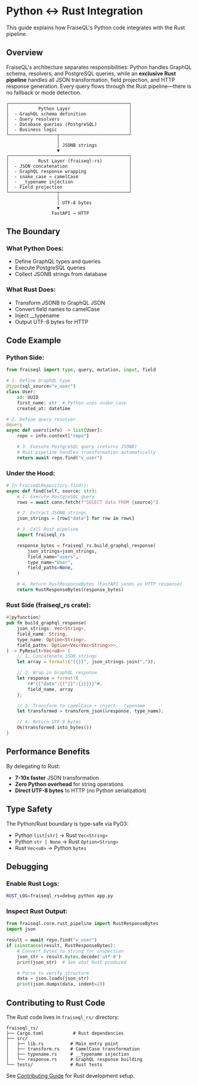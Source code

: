 # Python ↔ Rust Integration

This guide explains how FraiseQL's Python code integrates with the Rust pipeline.

## Overview

FraiseQL's architecture separates responsibilities: Python handles GraphQL schema, resolvers, and PostgreSQL queries, while an **exclusive Rust pipeline** handles all JSON transformation, field projection, and HTTP response generation. Every query flows through the Rust pipeline—there is no fallback or mode detection.

```
┌─────────────────────────────────────────────┐
│           Python Layer                      │
│  - GraphQL schema definition                │
│  - Query resolvers                          │
│  - Database queries (PostgreSQL)            │
│  - Business logic                           │
└──────────────────┬──────────────────────────┘
                   │
                   │ JSONB strings
                   ▼
┌─────────────────────────────────────────────┐
│           Rust Layer (fraiseql-rs)          │
│  - JSON concatenation                       │
│  - GraphQL response wrapping                │
│  - snake_case → camelCase                   │
│  - __typename injection                     │
│  - Field projection                         │
└──────────────────┬──────────────────────────┘
                   │
                   │ UTF-8 bytes
                   ▼
                 FastAPI → HTTP

```

## The Boundary

### What Python Does:
- Define GraphQL types and queries
- Execute PostgreSQL queries
- Collect JSONB strings from database

### What Rust Does:
- Transform JSONB to GraphQL JSON
- Convert field names to camelCase
- Inject __typename
- Output UTF-8 bytes for HTTP

## Code Example

### Python Side:
```python
from fraiseql import type, query, mutation, input, field

# 1. Define GraphQL type
@type(sql_source="v_user")
class User:
    id: UUID
    first_name: str  # Python uses snake_case
    created_at: datetime

# 2. Define query resolver
@query
async def users(info) -> list[User]:
    repo = info.context["repo"]

    # 3. Execute PostgreSQL query (returns JSONB)
    # Rust pipeline handles transformation automatically
    return await repo.find("v_user")
```

### Under the Hood:
```python
# In FraiseQLRepository.find():
async def find(self, source: str):
    # 1. Execute PostgreSQL query
    rows = await conn.fetch(f"SELECT data FROM {source}")

    # 2. Extract JSONB strings
    json_strings = [row["data"] for row in rows]

    # 3. Call Rust pipeline
    import fraiseql_rs

    response_bytes = fraiseql_rs.build_graphql_response(
        json_strings=json_strings,
        field_name="users",
        type_name="User",
        field_paths=None,
    )

    # 4. Return RustResponseBytes (FastAPI sends as HTTP response)
    return RustResponseBytes(response_bytes)
```

### Rust Side (fraiseql_rs crate):
```rust
#[pyfunction]
pub fn build_graphql_response(
    json_strings: Vec<String>,
    field_name: String,
    type_name: Option<String>,
    field_paths: Option<Vec<Vec<String>>>,
) -> PyResult<Vec<u8>> {
    // 1. Concatenate JSON strings
    let array = format!("[{}]", json_strings.join(","));

    // 2. Wrap in GraphQL response
    let response = format!(
        r#"{{"data":{{"{}":{}}}}}"#,
        field_name, array
    );

    // 3. Transform to camelCase + inject __typename
    let transformed = transform_json(&response, type_name);

    // 4. Return UTF-8 bytes
    Ok(transformed.into_bytes())
}
```

## Performance Benefits

By delegating to Rust:
- **7-10x faster** JSON transformation
- **Zero Python overhead** for string operations
- **Direct UTF-8 bytes** to HTTP (no Python serialization)

## Type Safety

The Python/Rust boundary is type-safe via PyO3:
- Python `list[str]` → Rust `Vec<String>`
- Python `str | None` → Rust `Option<String>`
- Rust `Vec<u8>` → Python `bytes`

## Debugging

### Enable Rust Logs:
```bash
RUST_LOG=fraiseql_rs=debug python app.py
```

### Inspect Rust Output:
```python
from fraiseql.core.rust_pipeline import RustResponseBytes
import json

result = await repo.find("v_user")
if isinstance(result, RustResponseBytes):
    # Convert bytes to string for inspection
    json_str = result.bytes.decode('utf-8')
    print(json_str)  # See what Rust produced

    # Parse to verify structure
    data = json.loads(json_str)
    print(json.dumps(data, indent=2))
```

## Contributing to Rust Code

The Rust code lives in `fraiseql_rs/` directory:

```
fraiseql_rs/
├── Cargo.toml           # Rust dependencies
├── src/
│   ├── lib.rs          # Main entry point
│   ├── transform.rs    # CamelCase transformation
│   ├── typename.rs     # __typename injection
│   └── response.rs     # GraphQL response building
└── tests/              # Rust tests
```

See [Contributing Guide](../../CONTRIBUTING.md) for Rust development setup.
